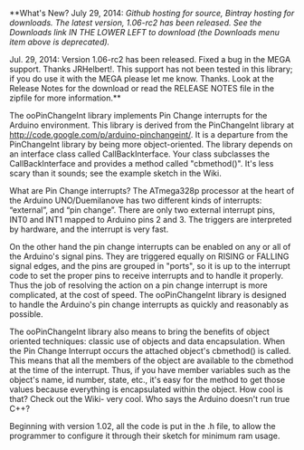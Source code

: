 **What's New? July 29, 2014: _Github hosting for source, Bintray hosting for downloads. The latest version, 1.06-rc2 has been released. See the Downloads link IN THE LOWER LEFT to download (the Downloads menu item above is deprecated)._

Jul. 29, 2014: Version 1.06-rc2 has been released. Fixed a bug in the MEGA support. Thanks JRHelbert!. This support has not been tested in this library; if you do use it with the MEGA please let me know. Thanks. Look at the Release Notes for the download or read the RELEASE NOTES file in the zipfile for more information.**

The ooPinChangeInt library implements Pin Change interrupts for the Arduino environment.  This library is derived from the PinChangeInt library at http://code.google.com/p/arduino-pinchangeint/.  It is a departure from the PinChangeInt library by being more object-oriented.  The library depends on an interface class called CallBackInterface.  Your class subclasses the CallBackInterface and provides a method called "cbmethod()".  It's less scary than it sounds; see the example sketch in the Wiki.

What are Pin Change interrupts? The ATmega328p processor at the heart of the Arduino UNO/Duemilanove has two different kinds of interrupts: “external”, and “pin change”. There are only two external interrupt pins, INT0 and INT1 mapped to Arduino pins 2 and 3. The triggers are interpreted by hardware, and the interrupt is very fast.

On the other hand the pin change interrupts can be enabled on any or all of the Arduino's signal pins. They are triggered equally on RISING or FALLING signal edges, and the pins are grouped in "ports", so it is up to the interrupt code to set the proper pins to receive interrupts and to handle it properly. Thus the job of resolving the action on a pin change interrupt is more complicated, at the cost of speed. The ooPinChangeInt library is designed to handle the Arduino's pin change interrupts as quickly and reasonably as possible.

The ooPinChangeInt library also means to bring the benefits of object oriented techniques: classic use of objects and data encapsulation.  When the Pin Change Interrupt occurs the attached object's cbmethod() is called.  This means that all the members of the object are available to the cbmethod at the time of the interrupt.  Thus, if you have member variables such as the object's name, id number, state, etc., it's easy for the method to get those values because everything is encapsulated within the object.  How cool is that?  Check out the Wiki- very cool.  Who says the Arduino doesn't run true C++?

Beginning with version 1.02, all the code is put in the .h file, to allow the programmer to configure it through their sketch for minimum ram usage.